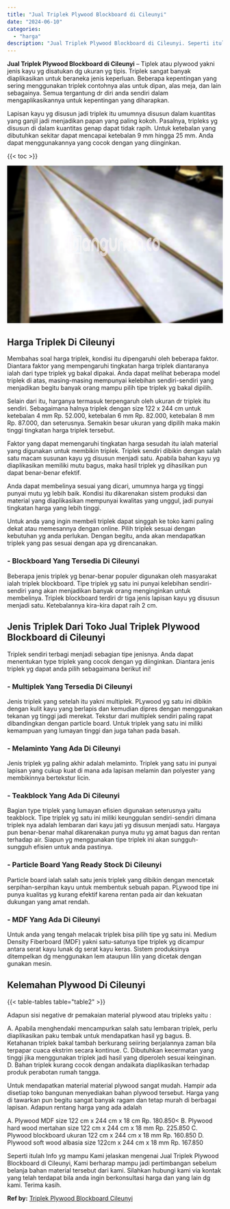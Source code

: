 ```yaml
---
title: "Jual Triplek Plywood Blockboard di Cileunyi"
date: "2024-06-10"
categories: 
  - "harga"
description: "Jual Triplek Plywood Blockboard di Cileunyi. Seperti itulah Info yg mampu Kami jelaskan mengenai Jual Triplek Plywood Blockboard di Cileunyi, Kami berharap m..."
---
```


**Jual Triplek Plywood Blockboard di Cileunyi** – Tiplek atau plywood yakni jenis kayu yg disatukan dg ukuran yg tipis. Triplek sangat banyak diaplikasikan untuk beraneka jenis keperluan. Beberapa kepentingan yang sering menggunakan triplek contohnya alas untuk dipan, alas meja, dan lain sebagainya. Semua tergantung dr diri anda sendiri dalam mengaplikasikannya untuk kepentingan yang diharapkan.

Lapisan kayu yg disusun jadi triplek itu umumnya disusun dalam kuantitas yang ganjil jadi menjadikan papan yang paling kokoh. Pasalnya, tripleks yg disusun di dalam kuantitas genap dapat tidak rapih. Untuk ketebalan yang dibutuhkan sekitar dapat mencapai ketebalan 9 mm hingga 25 mm. Anda dapat menggunakannya yang cocok dengan yang diinginkan.

{{< toc >}}

![Jual Triplek Plywood Blockboard di Cileunyi](/images/jual-triplek-murah-24.png)

## Harga Triplek Di Cileunyi

Membahas soal harga triplek, kondisi itu dipengaruhi oleh beberapa faktor. Diantara faktor yang mempengaruhi tingkatan harga triplek diantaranya ialah dari type triplek yg bakal dipakai. Anda dapat melihat beberapa model triplek di atas, masing-masing mempunyai kelebihan sendiri-sendiri yang menjadikan begitu banyak orang mampu pilih tipe triplek yg bakal dipilih.

Selain dari itu, harganya termasuk terpengaruh oleh ukuran dr triplek itu sendiri. Sebagaimana halnya triplek dengan size 122 x 244 cm untuk ketebalan 4 mm Rp. 52.000, ketebalan 6 mm Rp. 82.000, ketebalan 8 mm Rp. 87.000, dan seterusnya. Semakin besar ukuran yang dipilih maka makin tinggi tingkatan harga triplek tersebut.

Faktor yang dapat memengaruhi tingkatan harga sesudah itu ialah material yang digunakan untuk membikin triplek. Triplek sendiri dibikin dengan salah satu macam susunan kayu yg disusun menjadi satu. Apabila bahan kayu yg diaplikasikan memiliki mutu bagus, maka hasil triplek yg dihasilkan pun dapat benar-benar efektif.

Anda dapat membelinya sesuai yang dicari, umumnya harga yg tinggi punyai mutu yg lebih baik. Kondisi itu dikarenakan sistem produksi dan material yang diaplikasikan mempunyai kwalitas yang unggul, jadi punyai tingkatan harga yang lebih tinggi.

Untuk anda yang ingin membeli triplek dapat singgah ke toko kami paling dekat atau memesannya dengan online. Pilih triplek sesuai dengan kebutuhan yg anda perlukan. Dengan begitu, anda akan mendapatkan triplek yang pas sesuai dengan apa yg direncanakan.

### \- Blockboard Yang Tersedia Di Cileunyi

Beberapa jenis triplek yg benar-benar populer digunakan oleh masyarakat ialah triplek blockboard. Tipe triplek yg satu ini punyai kelebihan sendiri-sendiri yang akan menjadikan banyak orang menginginkan untuk membelinya. Triplek blockboard terdiri dr tiga jenis lapisan kayu yg disusun menjadi satu. Ketebalannya kira-kira dapat raih 2 cm.

## Jenis Triplek Dari Toko Jual Triplek Plywood Blockboard di Cileunyi

Triplek sendiri terbagi menjadi sebagian tipe jenisnya. Anda dapat menentukan type triplek yang cocok dengan yg diinginkan. Diantara jenis triplek yg dapat anda pilih sebagaimana berikut ini!

### \- Multiplek Yang Tersedia Di Cileunyi

Jenis triplek yang setelah itu yakni multiplek. PLywood yg satu ini dibikin dengan kulit kayu yang berlapis dan kemudian dipres dengan menggunakan tekanan yg tinggi jadi merekat. Tekstur dari multiplek sendiri paling rapat dibandingkan dengan particle board. Untuk triplek yang satu ini miliki kemampuan yang lumayan tinggi dan juga tahan pada basah.

### \- Melaminto Yang Ada Di Cileunyi

Jenis triplek yg paling akhir adalah melaminto. Triplek yang satu ini punyai lapisan yang cukup kuat di mana ada lapisan melamin dan polyester yang membikinnya bertekstur licin.

### \- Teakblock Yang Ada Di Cileunyi

Bagian type triplek yang lumayan efisien digunakan seterusnya yaitu teakblock. Tipe triplek yg satu ini miliki keunggulan sendiri-sendiri dimana triplek nya adalah lembaran dari kayu jati yg disusun menjadi satu. Hargaya pun benar-benar mahal dikarenakan punya mutu yg amat bagus dan rentan terhadap air. Siapun yg menggunakan tipe triplek ini akan sungguh-sungguh efisien untuk anda pastinya.

### \- Particle Board Yang Ready Stock Di Cileunyi

Particle board ialah salah satu jenis triplek yang dibikin dengan mencetak serpihan-serpihan kayu untuk membentuk sebuah papan. PLywood tipe ini punya kualitas yg kurang efektif karena rentan pada air dan kekuatan dukungan yang amat rendah.

### \- MDF Yang Ada Di Cileunyi

Untuk anda yang tengah melacak triplek bisa pilih tipe yg satu ini. Medium Density Fiberboard (MDF) yakni satu-satunya tipe triplek yg dicampur antara serat kayu lunak dg serat kayu keras. Sistem produksinya ditempelkan dg menggunakan lem ataupun lilin yang dicetak dengan gunakan mesin.

## Kelemahan Plywood Di Cileunyi

{{< table-tables table="table2" >}}

Adapun sisi negative dr pemakaian material plywood atau tripleks yaitu :

A. Apabila menghendaki mencampurkan salah satu lembaran triplek, perlu diaplikasikan paku tembak untuk mendapatkan hasil yg bagus. B. Ketahanan triplek bakal tambah berkurang seiiring berjalannya zaman bila terpapar cuaca ekstrim secara kontinue. C. Dibutuhkan kecermatan yang tinggi jika menggunakan triplek jadi hasil yang diperoleh sesuai keinginan. D. Bahan triplek kurang cocok dengan andaikata diaplikasikan terhadap produk perabotan rumah tangga.

Untuk mendapatkan material material plywood sangat mudah. Hampir ada disetiap toko bangunan menyediakan bahan plywood tersebut. Harga yang di tawarkan pun begitu sangat banyak ragam dan tetap murah di berbagai lapisan. Adapun rentang harga yang ada adalah

A. Plywood MDF size 122 cm x 244 cm x 18 cm Rp. 180.850< B. Plywood hard wood mertahan size 122 cm x 244 cm x 18 mm Rp. 225.850 C. Plywood blockboard ukuran 122 cm x 244 cm x 18 mm Rp. 160.850 D. Plywood soft wood albasia size 122cm x 244 cm x 18 mm Rp. 167.850

Seperti itulah Info yg mampu Kami jelaskan mengenai Jual Triplek Plywood Blockboard di Cileunyi, Kami berharap mampu jadi pertimbangan sebelum belanja bahan material tersebut dari kami. Silahkan hubungi kami via kontak yang telah terdapat bila anda ingin berkonsultasi harga dan yang lain dg kami. Terima kasih.

**Ref by:** [Triplek Plywood Blockboard Cileunyi](https://id.wikipedia.org/wiki/Triplek)
